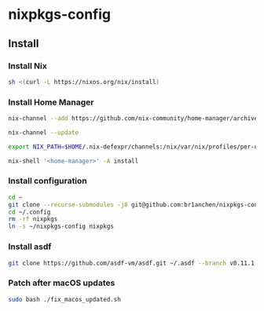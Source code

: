 # nixpkgs-config

## Install

### Install Nix

```bash
sh <(curl -L https://nixos.org/nix/install)
```

### Install Home Manager

```bash
nix-channel --add https://github.com/nix-community/home-manager/archive/master.tar.gz home-manager

nix-channel --update

export NIX_PATH=$HOME/.nix-defexpr/channels:/nix/var/nix/profiles/per-user/root/channels${NIX_PATH:+:$NIX_PATH}

nix-shell '<home-manager>' -A install
```

### Install configuration

```bash
cd ~
git clone --recurse-submodules -j8 git@github.com:br1anchen/nixpkgs-config.git
cd ~/.config
rm -rf nixpkgs
ln -s ~/nixpkgs-config nixpkgs
```

### Install asdf

```bash
git clone https://github.com/asdf-vm/asdf.git ~/.asdf --branch v0.11.1
```

### Patch after macOS updates

```bash
sudo bash ./fix_macos_updated.sh
```
